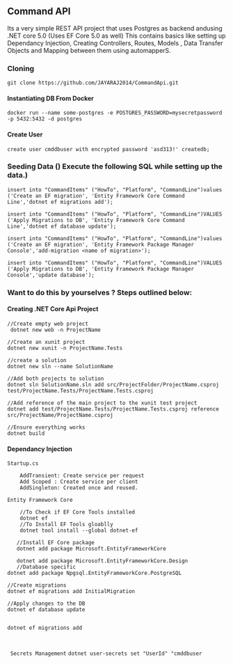 ## Command API
Its a very simple REST API project that uses Postgres as backend andusing .NET core 5.0 (Uses EF Core 5.0 as well)
This contains basics like setting up Dependancy Injection, Creating Controllers, Routes, Models , Data Transfer Objects and Mapping between them using automapperS.
### Cloning
`git clone https://github.com/JAYARAJ2014/CommandApi.git`


#### Instantiating DB From Docker 

`docker run --name some-postgres -e POSTGRES_PASSWORD=mysecretpassword -p 5432:5432 -d postgres`

#### Create User
`create user cmddbuser with encrypted password 'asd313!' createdb;`


### Seeding Data () Execute the following SQL while setting up the data.)
```
insert into "CommandItems" ("HowTo", "Platform", "CommandLine")values ('Create an EF migration', 'Entity Framework Core Command Line','dotnet ef migrations add');

insert into "CommandItems" ("HowTo", "Platform", "CommandLine")VALUES ('Apply Migrations to DB', 'Entity Framework Core Command Line','dotnet ef database update');

insert into "CommandItems" ("HowTo", "Platform", "CommandLine")values ('Create an EF migration', 'Entity Framework Package Manager Console','add-migration <name of migration>');

insert into "CommandItems" ("HowTo", "Platform", "CommandLine")VALUES ('Apply Migrations to DB', 'Entity Framework Package Manager Console','update database');

```


### Want to do this by yourselves ? Steps outlined below:

#### Creating .NET Core Api Project

 ```
 //Create empty web project
  dotnet new web -n ProjectName
 
 //Create an xunit project
 dotnet new xunit -n ProjectName.Tests
 
 //create a solution
 dotnet new sln --name SolutionName
 
 //Add both projects to solution
 dotnet sln SolutionName.sln add src/ProjectFolder/ProjectName.csproj test/ProjectName.Tests/ProjectName.Tests.csproj 
 
 //Add reference of the main project to the xunit test project
 dotnet add test/ProjectName.Tests/ProjectName.Tests.csproj reference src/ProjectName/ProjectName.csproj 
 
 //Ensure everything works
 dotnet build
 
 ```
 
 #### Dependancy Injection 
 
 `Startup.cs`
 ```
     AddTransient: Create service per request
     Add Scoped : Create service per client
     AddSingleton: Created once and reused.
 ```
 
 `Entity Framework Core`
 
 ```
     //To Check if EF Core Tools installed
     dotnet ef
     //To Install EF Tools gloablly
     dotnet tool install --global dotnet-ef

    //Install EF Core package
    dotnet add package Microsoft.EntityFrameworkCore
    
    dotnet add package Microsoft.EntityFrameworkCore.Design
    //Database specific
dotnet add package Npgsql.EntityFrameworkCore.PostgreSQL

//Create migrations
dotnet ef migrations add InitialMigration

//Apply changes to the DB
dotnet ef database update


dotnet ef migrations add



 ```
 
` Secrets Management`
```dotnet user-secrets set "UserId" "cmddbuser```
